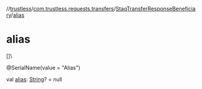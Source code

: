 //[trustless](../../../index.md)/[com.trustless.requests.transfers](../index.md)/[StaqTransferResponseBeneficiary](index.md)/[alias](alias.md)

# alias

[]\

@SerialName(value = &quot;Alias&quot;)

val [alias](alias.md): [String](https://kotlinlang.org/api/latest/jvm/stdlib/kotlin/-string/index.html)? = null
